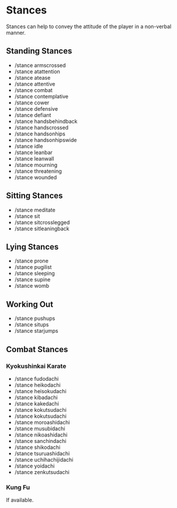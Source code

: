 # Stances

Stances can help to convey the attitude of the player in a non-verbal manner.

## Standing Stances

-   /stance armscrossed
-   /stance atattention
-   /stance atease
-   /stance attentive
-   /stance combat
-   /stance contemplative
-   /stance cower
-   /stance defensive
-   /stance defiant
-   /stance handsbehindback
-   /stance handscrossed
-   /stance handsonhips
-   /stance handsonhipswide
-   /stance idle
-   /stance leanbar
-   /stance leanwall
-   /stance mourning
-   /stance threatening
-   /stance wounded

## Sitting Stances

-   /stance meditate
-   /stance sit
-   /stance sitcrosslegged
-   /stance sitleaningback

## Lying Stances

-   /stance prone
-   /stance pugilist
-   /stance sleeping
-   /stance supine
-   /stance womb

## Working Out

-   /stance pushups
-   /stance situps
-   /stance starjumps

## Combat Stances

### Kyokushinkai Karate

-   /stance fudodachi
-   /stance heikodachi
-   /stance heisokudachi
-   /stance kibadachi
-   /stance kakedachi
-   /stance kokutsudachi
-   /stance kokutsudachi
-   /stance moroashidachi
-   /stance musubidachi
-   /stance nikoashidachi
-   /stance sanchindachi
-   /stance shikodachi
-   /stance tsuruashidachi
-   /stance uchihachijidachi
-   /stance yoidachi
-   /stance zenkutsudachi

### Kung Fu

If available.
